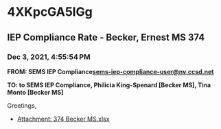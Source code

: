 # 4XKpcGA5lGg
## IEP Compliance Rate - Becker, Ernest MS 374
### Dec 3, 2021, 4:55:54 PM
**FROM: SEMS IEP Compliance<sems-iep-compliance-user@nv.ccsd.net>**

**TO: to SEMS IEP Compliance, Philicia King-Spenard [Becker MS], Tina Monto [Becker MS]**


Greetings,  





* [Attachment: 374 Becker MS.xlsx](4XKpcGA5lGg-attachment-1.xlsx)
